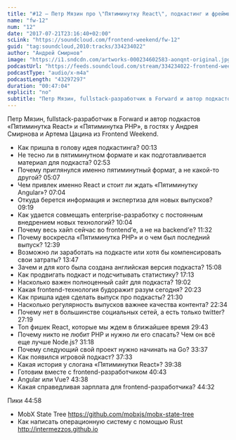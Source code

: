 ```yaml
---
title: "#12 – Петр Мязин про \"Пятиминутку React\", подкастинг и фреймворки"
name: "fw-12"
num: "12"
date: "2017-07-21T23:16:40+02:00"
scLink: "https://soundcloud.com/frontend-weekend/fw-12"
guid: "tag:soundcloud,2010:tracks/334234022"
author: "Андрей Смирнов"
image: "https://i1.sndcdn.com/artworks-000234602583-aonqnt-original.jpg"
podcastUrl: "https://feeds.soundcloud.com/stream/334234022-frontend-weekend-fw-12.m4a"
podcastType: "audio/x-m4a"
podcastLength: "43297297"
duration: "00:47:04"
explicit: "no"
subtitle: "Петр Мязин, fullstack-разработчик в Forward и автор подкастов «Пятиминутка React» и «Пятиминутка PHP», в гостях у Андрея Смирнова и Артема Цацина из Frontend Weekend."
---
```

Петр Мязин, fullstack-разработчик в Forward и автор подкастов «Пятиминутка React» и «Пятиминутка PHP», в гостях у Андрея Смирнова и Артема Цацина из Frontend Weekend.

- Как пришла в голову идея подкастинга? <timecode>00:13</timecode>
- Не тесно ли в пятиминутном формате и как подготавливается материал для подкаста? <timecode>02:53</timecode>
- Почему приглянулся именно пятиминутный формат, а не какой-то другой? <timecode>05:07</timecode>
- Чем привлек именно React и стоит ли ждать «Пятиминутку Angular»? <timecode>07:04</timecode>
- Откуда берется информация и экспертиза для новых выпусков? <timecode>09:19</timecode>
- Как удается совмещать enterprise-разработку с постоянным внедрением новых технологий? <timecode>10:04</timecode>
- Почему весь хайп сейчас во frontend’е, а не на backend’е? <timecode>11:32</timecode>
- Почему воскресла «Пятиминутка PHP» и о чем был последний выпуск? <timecode>12:39</timecode>
- Возможно ли заработать на подкасте или хотя бы компенсировать свои затраты? <timecode>13:47</timecode>
- Зачем и для кого была создана английская версия подкаста? <timecode>15:08</timecode>
- Как продвигать подкаст и подсчитывать статистику? <timecode>17:13</timecode>
- Насколько важен полноценный сайт для подкаста? <timecode>19:02</timecode>
- Какая frontend-технология будоражит разум сегодня? <timecode>20:23</timecode>
- Как пришла идея сделать выпуск про подкасты? <timecode>21:30</timecode>
- Насколько регулярность выпусков важнее качества контента? <timecode>22:34</timecode>
- Почему нет в большинстве социальных сетей, а есть только twitter? <timecode>27:19</timecode>
- Топ фишек React, которые мы ждем в ближайшее время <timecode>29:43</timecode>
- Почему никто не любит PHP и нужно ли его спасать? Чем он всё еще лучше Node.js? <timecode>31:18</timecode>
- Почему следующий свой проект нужно начинать на Go? <timecode>33:37</timecode>
- Как появился игровой подкаст? <timecode>37:33</timecode>
- Какая история у слогана «Пятиминутки React»? <timecode>39:38</timecode>
- Готовим вместе с frontend-разработчиком <timecode>40:43</timecode>
- Angular или Vue? <timecode>43:38</timecode>
- Какая справедливая зарплата для frontend-разработчика? <timecode>44:32</timecode>

Пики <timecode>44:58</timecode>
- MobX State Tree https://github.com/mobxjs/mobx-state-tree
- Как написать операционную систему с помощью Rust http://intermezzos.github.io